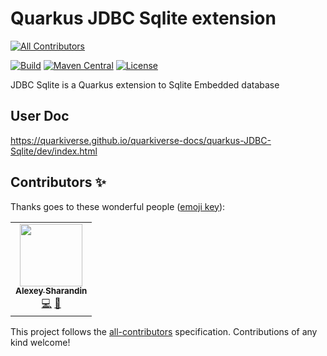 # Quarkus JDBC Sqlite extension
<!-- ALL-CONTRIBUTORS-BADGE:START - Do not remove or modify this section -->
[![All Contributors](https://img.shields.io/badge/all_contributors-1-orange.svg?style=flat-square)](#contributors-)
<!-- ALL-CONTRIBUTORS-BADGE:END -->
[![Build](https://github.com/quarkiverse/quarkus-jdbc-sqlite/workflows/Build/badge.svg)](https://github.com/quarkiverse/quarkus-jdbc-sqlite/actions?query=workflow%3ABuild)
[![Maven Central](https://img.shields.io/maven-central/v/io.quarkiverse.jdbc/quarkus-jdbc-sqlite.svg?label=Maven%20Central)](https://search.maven.org/artifact/io.quarkiverse.jdbc/quarkus-jdbc-sqlite)
[![License](https://img.shields.io/badge/License-Apache%202.0-blue.svg)](https://opensource.org/licenses/Apache-2.0)

JDBC Sqlite is a Quarkus extension to Sqlite Embedded database


## User Doc

https://quarkiverse.github.io/quarkiverse-docs/quarkus-JDBC-Sqlite/dev/index.html


## Contributors ✨

Thanks goes to these wonderful people ([emoji key](https://allcontributors.org/docs/en/emoji-key)):

<!-- ALL-CONTRIBUTORS-LIST:START - Do not remove or modify this section -->
<!-- prettier-ignore-start -->
<!-- markdownlint-disable -->
<table>
  <tr>
    <td align="center"><a href="https://www.linkedin.com/in/sharandin/"><img src="https://avatars.githubusercontent.com/u/41162858?v=4?s=100" width="100px;" alt=""/><br /><sub><b>Alexey Sharandin</b></sub></a><br /><a href="https://github.com/quarkiverse/quarkus-jdbc-sqlite/commits?author=alexeysharandin" title="Code">💻</a> <a href="#maintenance-alexeysharandin" title="Maintenance">🚧</a></td>
  </tr>
</table>

<!-- markdownlint-restore -->
<!-- prettier-ignore-end -->

<!-- ALL-CONTRIBUTORS-LIST:END -->

This project follows the [all-contributors](https://github.com/all-contributors/all-contributors) specification. Contributions of any kind welcome!
